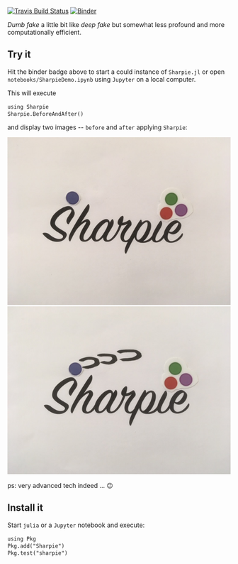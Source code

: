 
[![Travis Build Status](https://travis-ci.org/gaelforget/Sharpie.jl.svg?branch=master)](https://travis-ci.org/gaelforget/Sharpie.jl)
[![Binder](https://mybinder.org/badge_logo.svg)](https://mybinder.org/v2/gh/gaelforget/Sharpie.jl/master?filepath=notebooks%2FSharpieDemo.ipynb)

_Dumb fake_ a little bit like _deep fake_ but somewhat less profound and more computationally efficient. 

## Try it

Hit the binder badge above to start a could instance of `Sharpie.jl` or open `notebooks/SharpieDemo.ipynb` using `Jupyter` on a local computer.

This will execute

```
using Sharpie
Sharpie.BeforeAndAfter()
```

and display two images -- `before` and `after` applying `Sharpie`:

![alt-text-1](figs/Sharpie_before.jpg "Before") ![alt-text-2](figs/Sharpie_after.jpg "After")

ps: very advanced tech indeed ... :wink:

## Install it

Start `julia` or a `Jupyter` notebook and execute:

```
using Pkg
Pkg.add("Sharpie")
Pkg.test("sharpie")
```
